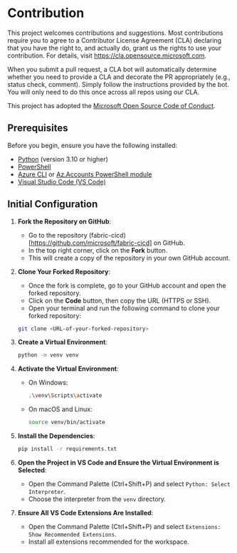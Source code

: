 # Contribution

This project welcomes contributions and suggestions. Most contributions require you to agree to a
Contributor License Agreement (CLA) declaring that you have the right to, and actually do, grant us
the rights to use your contribution. For details, visit https://cla.opensource.microsoft.com.

When you submit a pull request, a CLA bot will automatically determine whether you need to provide
a CLA and decorate the PR appropriately (e.g., status check, comment). Simply follow the instructions
provided by the bot. You will only need to do this once across all repos using our CLA.

This project has adopted the [Microsoft Open Source Code of Conduct](https://opensource.microsoft.com/codeofconduct/).

## Prerequisites

Before you begin, ensure you have the following installed:

-   [Python](https://www.python.org/downloads/) (version 3.10 or higher)
-   [PowerShell](https://docs.microsoft.com/en-us/powershell/scripting/install/installing-powershell)
-   [Azure CLI](https://learn.microsoft.com/en-us/cli/azure/install-azure-cli-windows) or [Az.Accounts PowerShell module](https://www.powershellgallery.com/packages/Az.Accounts/2.2.3)
-   [Visual Studio Code (VS Code)](https://code.visualstudio.com/)

## Initial Configuration

1. **Fork the Repository on GitHub**:

    - Go to the repository (fabric-cicd)[https://github.com/microsoft/fabric-cicd] on GitHub.
    - In the top right corner, click on the **Fork** button.
    - This will create a copy of the repository in your own GitHub account.

2. **Clone Your Forked Repository**:

    - Once the fork is complete, go to your GitHub account and open the forked repository.
    - Click on the **Code** button, then copy the URL (HTTPS or SSH).
    - Open your terminal and run the following command to clone your forked repository:

    ```sh
    git clone <URL-of-your-forked-repository>
    ```

3. **Create a Virtual Environment**:

    ```sh
    python -m venv venv
    ```

4. **Activate the Virtual Environment**:

    - On Windows:

        ```sh
        .\venv\Scripts\activate
        ```

    - On macOS and Linux:

        ```sh
        source venv/bin/activate
        ```

5. **Install the Dependencies**:

    ```sh
    pip install -r requirements.txt
    ```

6. **Open the Project in VS Code and Ensure the Virtual Environment is Selected**:

    - Open the Command Palette (Ctrl+Shift+P) and select `Python: Select Interpreter`.
    - Choose the interpreter from the `venv` directory.

7. **Ensure All VS Code Extensions Are Installed**:

    - Open the Command Palette (Ctrl+Shift+P) and select `Extensions: Show Recommended Extensions`.
    - Install all extensions recommended for the workspace.
